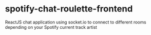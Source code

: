 # spotify-chat-roulette-frontend
ReactJS chat application using socket.io to connect to different rooms depending on your Spotify current track artist
